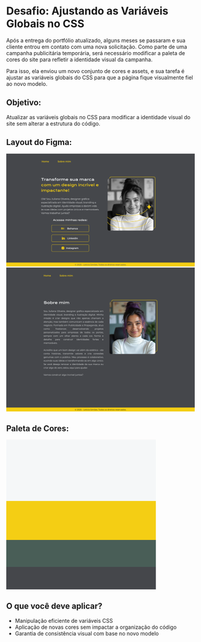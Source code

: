 # Desafio: Ajustando as Variáveis Globais no CSS
Após a entrega do portfólio atualizado, alguns meses se passaram e sua cliente entrou em contato com uma nova solicitação. Como parte de uma campanha publicitária temporária, será necessário modificar a paleta de cores do site para refletir a identidade visual da campanha.

Para isso, ela enviou um novo conjunto de cores e assets, e sua tarefa é ajustar as variáveis globais do CSS para que a página fique visualmente fiel ao novo modelo.

## Objetivo:
Atualizar as variáveis globais no CSS para modificar a identidade visual do site sem alterar a estrutura do código.

## Layout do Figma:
![Layout proposto para o portfólio - Página Inicial](./assets/modelo-figma-home.png)
![Layout proposto para o portfólio - Página Sobre](./assets/modelo-figma-about.png)

## Paleta de Cores:
![Paleta de Cores proposta para o portfólio](./assets/paleta-cores.png)

## O que você deve aplicar?

- Manipulação eficiente de variáveis CSS
- Aplicação de novas cores sem impactar a organização do código
- Garantia de consistência visual com base no novo modelo
